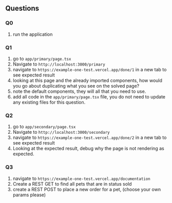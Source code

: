 ## Questions

### Q0

1. run the application

### Q1

1. go to `app/primary/page.tsx`
1. Navigate to `http://localhost:3000/primary`
1. navigate to `https://example-one-test.vercel.app/done/1` in a new tab to see expected result
1. looking at this page and the already imported components, how would you go about duplicating what you see on the solved page?
1. note the default components, they will all that you need to use.
1. add all code in the `app/primary/page.tsx` file, you do not need to update any existing files for this question.

### Q2

1. go to `app/secondary/page.tsx`
1. Navigate to `http://localhost:3000/secondary`
1. navigate to `https://example-one-test.vercel.app/done/2` in a new tab to see expected result
1. Looking at the expected result, debug why the page is not rendering as expected.

### Q3

1. navigate to `https://example-one-test.vercel.app/documentation`
1. Create a REST GET to find all pets that are in status sold
1. create a REST POST to place a new order for a pet, (choose your own params please)
